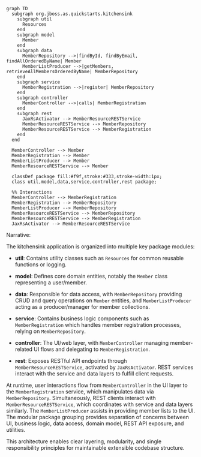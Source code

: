 ```mermaid
graph TD
  subgraph org.jboss.as.quickstarts.kitchensink
    subgraph util
      Resources
    end
    subgraph model
      Member
    end
    subgraph data
      MemberRepository -->|findById, findByEmail, findAllOrderedByName| Member
      MemberListProducer -->|getMembers, retrieveAllMembersOrderedByName| MemberRepository
    end
    subgraph service
      MemberRegistration -->|register| MemberRepository
    end
    subgraph controller
      MemberController -->|calls| MemberRegistration
    end
    subgraph rest
      JaxRsActivator --> MemberResourceRESTService
      MemberResourceRESTService --> MemberRepository
      MemberResourceRESTService --> MemberRegistration
    end
  end

  MemberController --> Member
  MemberRegistration --> Member
  MemberListProducer --> Member
  MemberResourceRESTService --> Member

  classDef package fill:#f9f,stroke:#333,stroke-width:1px;
  class util,model,data,service,controller,rest package;

  %% Interactions
  MemberController --> MemberRegistration
  MemberRegistration --> MemberRepository
  MemberListProducer --> MemberRepository
  MemberResourceRESTService --> MemberRepository
  MemberResourceRESTService --> MemberRegistration
  JaxRsActivator --> MemberResourceRESTService
```

Narrative:

The kitchensink application is organized into multiple key package modules:

- **util**: Contains utility classes such as `Resources` for common reusable functions or logging.

- **model**: Defines core domain entities, notably the `Member` class representing a user/member.

- **data**: Responsible for data access, with `MemberRepository` providing CRUD and query operations on `Member` entities, and `MemberListProducer` acting as a producer/manager for member collections.

- **service**: Contains business logic components such as `MemberRegistration` which handles member registration processes, relying on `MemberRepository`.

- **controller**: The UI/web layer, with `MemberController` managing member-related UI flows and delegating to `MemberRegistration`.

- **rest**: Exposes RESTful API endpoints through `MemberResourceRESTService`, activated by `JaxRsActivator`. REST services interact with the service and data layers to fulfill client requests.

At runtime, user interactions flow from `MemberController` in the UI layer to the `MemberRegistration` service, which manipulates data via `MemberRepository`. Simultaneously, REST clients interact with `MemberResourceRESTService`, which coordinates with service and data layers similarly. The `MemberListProducer` assists in providing member lists to the UI. The modular package grouping provides separation of concerns between UI, business logic, data access, domain model, REST API exposure, and utilities.

This architecture enables clear layering, modularity, and single responsibility principles for maintainable extensible codebase structure.